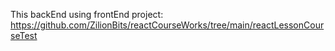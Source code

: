 This backEnd using frontEnd project:
https://github.com/ZilionBits/reactCourseWorks/tree/main/reactLessonCourseTest